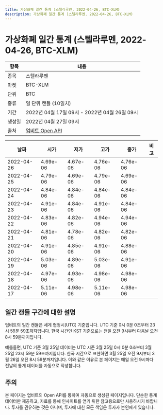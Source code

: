 ```yaml
---
title: 가상화폐 일간 통계 (스텔라루멘, 2022-04-26, BTC-XLM)
description: 가상화폐 일간 통계 (스텔라루멘, 2022-04-26, BTC-XLM)
---
```



가상화폐 일간 통계 (스텔라루멘, 2022-04-26, BTC-XLM)
===

|항목|내용|
|--|--|
|종목|스텔라루멘|
|마켓|BTC-XLM|
|단위|BTC|
|종류|일 단위 캔들 (10일치)|
|기간|2022년 04월 17일 09시 - 2022년 04월 26일 09시|
|생성일|2022년 04월 27일 09시|
|출처|[업비트 Open API](https://docs.upbit.com)|


|날짜|시가|저가|고가|종가|비고|
|--|--|--|--|--|--|
|2022-04-26|4.69e-06|4.67e-06|4.76e-06|4.76e-06|    |
|2022-04-25|4.79e-06|4.69e-06|4.79e-06|4.69e-06|    |
|2022-04-24|4.84e-06|4.84e-06|4.84e-06|4.84e-06|    |
|2022-04-23|4.91e-06|4.84e-06|4.91e-06|4.84e-06|    |
|2022-04-22|4.83e-06|4.82e-06|4.94e-06|4.94e-06|    |
|2022-04-21|4.81e-06|4.78e-06|4.82e-06|4.82e-06|    |
|2022-04-20|4.91e-06|4.85e-06|4.91e-06|4.88e-06|    |
|2022-04-19|5.03e-06|4.89e-06|5.03e-06|4.91e-06|    |
|2022-04-18|4.97e-06|4.93e-06|4.98e-06|4.98e-06|    |
|2022-04-17|5.11e-06|4.98e-06|5.11e-06|4.98e-06|    |


일간 캔들 구간에 대한 설명
---


업비트의 일간 캔들은 세계 협정시(UTC) 기준입니다. 
UTC 기준 0시 0분 0초부터 23시 59분 59초까지입니다. 
한국 시간인 KST 기준으로는 전일 오전 9시부터 다음날 오전 8시 59분까지입니다. 


예를들면, UTC 기준 3월 25일 데이터는 UTC 시준 3월 25일 0시 0분 0초부터 3월 25일 23시 59분 59초까지입니다. 
한국 시간으로 표현하면 3월 25일 오전 9시부터 3월 26일 오전 8시 59분까지입니다. 
이와 같은 이유로 본 페이지는 매일 오전 9시마다 전날의 통계 데이터를 자동으로 작성합니다. 


주의
---


본 페이지는 업비트의 Open API를 통하여 자동으로 생성된 페이지입니다. 
단순한 통계 데이터만 제공하고, 자료를 통해 인사이트를 얻기 위한 참고용으로만 사용하시기 바랍니다. 
투자를 권유하는 것은 아니며, 투자에 대한 모든 책임은 투자자 본인에게 있습니다. 
